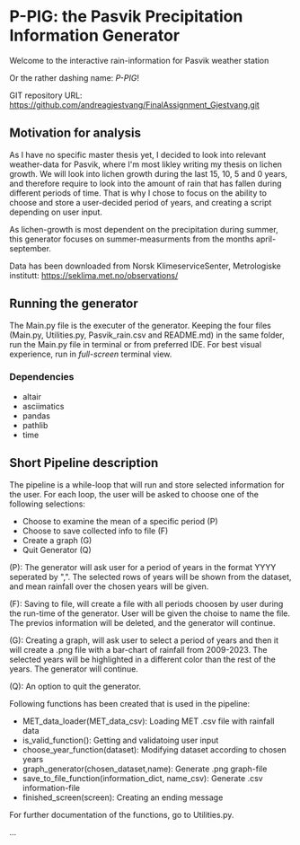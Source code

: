 # P-PIG: the Pasvik Precipitation Information Generator

Welcome to the interactive rain-information for Pasvik weather station

Or the rather dashing name: *P-PIG*!

GIT repository URL: https://github.com/andreagjestvang/FinalAssignment_Gjestvang.git


## Motivation for analysis
As I have no specific master thesis yet, I decided to look into relevant weather-data for Pasvik, 
where I'm most likley writing my thesis on lichen growth. We will look into lichen growth during the last 15, 10, 5 and 0 years, and therefore require to look into the amount of rain that has fallen during different periods of time. That is why I chose to focus on the ability to choose and store a user-decided period of years, and creating a script depending on user input.

As lichen-growth is most dependent on the precipitation during summer, this generator focuses on summer-measurments from the months april-september.

Data has been downloaded from Norsk KlimeserviceSenter, Metrologiske institutt: https://seklima.met.no/observations/

## Running the generator
The Main.py file is the executer of the generator. Keeping the four files (Main.py, Utilities.py, Pasvik_rain.csv and README.md) in the same folder, run the Main.py file in terminal or from preferred IDE.
For best visual experience, run in *full-screen* terminal view.

### Dependencies
- altair
- asciimatics
- pandas
- pathlib
- time

## Short Pipeline description
The pipeline is a while-loop that will run and store selected information for the user. 
For each loop, the user will be asked to choose one of the following selections:
- Choose to examine the mean of a specific period (P)
- Choose to save collected info to file (F)
- Create a graph (G)
- Quit Generator (Q)

(P): The generator will ask user for a period of years in the format YYYY seperated by ",". The selected rows of years will be shown from the dataset, and mean rainfall over the chosen years will be given.

(F): Saving to file, will create a file with all periods choosen by user during the run-time of the generator. User will be given the choise to name the file. The previos information will be deleted, and the generator will continue.

(G): Creating a graph, will ask user to select a period of years and then it will create a .png file with a bar-chart of rainfall from 2009-2023. The selected years will be highlighted in a different color than the rest of the years. The generator will continue.

(Q): An option to quit the generator. 

Following functions has been created that is used in the pipeline: 
- MET_data_loader(MET_data_csv): Loading MET .csv file with rainfall data
- is_valid_function(): Getting and validatoing user input
- choose_year_function(dataset): Modifying dataset according to chosen years
- graph_generator(chosen_dataset,name): Generate .png graph-file
- save_to_file_function(information_dict, name_csv): Generate .csv information-file
- finished_screen(screen): Creating an ending message

For further documentation of the functions, go to Utilities.py.


...
